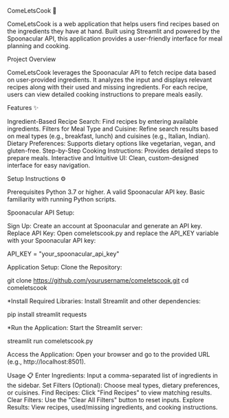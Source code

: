 ComeLetsCook 🍴

ComeLetsCook is a web application that helps users find recipes based on the ingredients they have at hand. Built using Streamlit and powered by the Spoonacular API, this application provides a user-friendly interface for meal planning and cooking.

Project Overview

ComeLetsCook leverages the Spoonacular API to fetch recipe data based on user-provided ingredients. It analyzes the input and displays relevant recipes along with their used and missing ingredients. For each recipe, users can view detailed cooking instructions to prepare meals easily.

Features ✨

Ingredient-Based Recipe Search: Find recipes by entering available ingredients.
Filters for Meal Type and Cuisine: Refine search results based on meal types (e.g., breakfast, lunch) and cuisines (e.g., Italian, Indian).
Dietary Preferences: Supports dietary options like vegetarian, vegan, and gluten-free.
Step-by-Step Cooking Instructions: Provides detailed steps to prepare meals.
Interactive and Intuitive UI: Clean, custom-designed interface for easy navigation.

Setup Instructions ⚙️

Prerequisites
Python 3.7 or higher.
A valid Spoonacular API key.
Basic familiarity with running Python scripts.

Spoonacular API Setup:

Sign Up: Create an account at Spoonacular and generate an API key.
Replace API Key: Open comeletscook.py and replace the API_KEY variable with your Spoonacular API key:

API_KEY = "your_spoonacular_api_key"


Application Setup:
Clone the Repository:

git clone https://github.com/yourusername/comeletscook.git
cd comeletscook


*Install Required Libraries:
Install Streamlit and other dependencies:

pip install streamlit requests


*Run the Application:
Start the Streamlit server:

streamlit run comeletscook.py


Access the Application:
Open your browser and go to the provided URL (e.g., http://localhost:8501).

Usage 📋
Enter Ingredients: Input a comma-separated list of ingredients in the sidebar.
Set Filters (Optional): Choose meal types, dietary preferences, or cuisines.
Find Recipes: Click "Find Recipes" to view matching results.
Clear Filters: Use the "Clear All Filters" button to reset inputs.
Explore Results: View recipes, used/missing ingredients, and cooking instructions.
